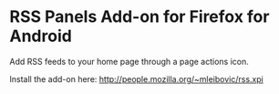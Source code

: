 RSS Panels Add-on for Firefox for Android
============================================

Add RSS feeds to your home page through a page actions icon.

Install the add-on here: http://people.mozilla.org/~mleibovic/rss.xpi
